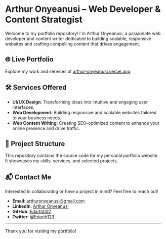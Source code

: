 # Arthur Onyeanusi – Web Developer & Content Strategist

Welcome to my portfolio repository! I'm Arthur Onyeanusi, a passionate web developer and content writer dedicated to building scalable, responsive websites and crafting compelling content that drives engagement.

## 🌐 Live Portfolio

Explore my work and services at [arthur-onyeanusi.vercel.app](https://arthur-onyeanusi.vercel.app)

## 🛠️ Services Offered

- **UI/UX Design**: Transforming ideas into intuitive and engaging user interfaces.
- **Web Development**: Building responsive and scalable websites tailored to your business needs.
- **Web Content Writing**: Creating SEO-optimized content to enhance your online presence and drive traffic.

## 📂 Project Structure

This repository contains the source code for my personal portfolio website. It showcases my skills, services, and selected projects.

## 📬 Contact Me

Interested in collaborating or have a project in mind? Feel free to reach out!

- **Email**: arthuronyeanusi@gmail.com
- **LinkedIn**: [Arthur Onyeanusi](www.linkedin.com/in/arthur-onyeanusi-30a102247)
- **GitHub**: [Edarth002](https://github.com/Edarth002)
- **Twitter**: [@Edarth123](https://twitter.com/Edarth123)

---

Thank you for visiting my portfolio!

